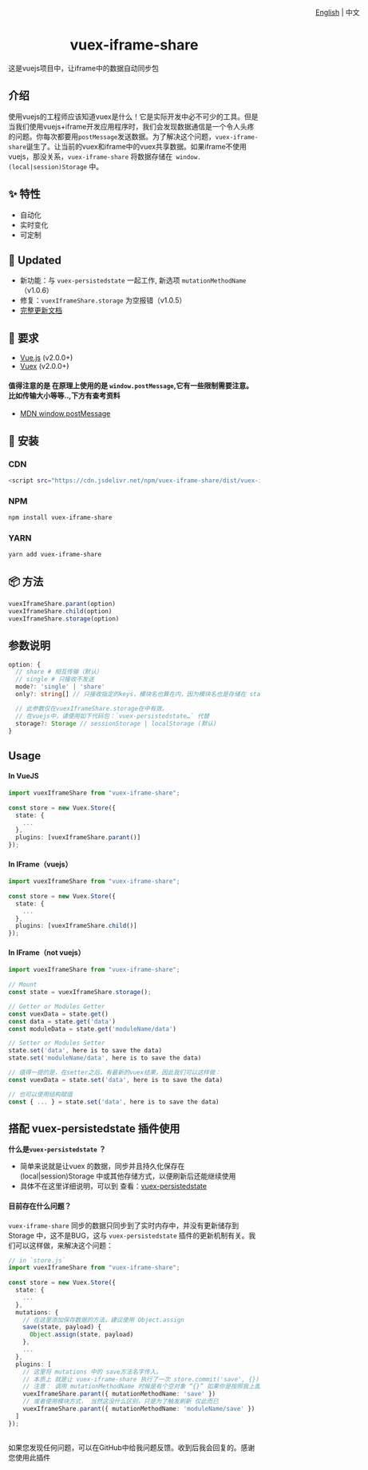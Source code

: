 <h1 align="center">
  vuex-iframe-share
</h1>
这是vuejs项目中，让iframe中的数据自动同步包

<p align="right" style="position:absolute;top:16px;right:28px;">
  <a href="https://github.com/qq1147050160/vuex-iframe-share/blob/master/README.md">English</a> | 中文
</p>

## 介绍

使用vuejs的工程师应该知道vuex是什么！它是实际开发中必不可少的工具。但是当我们使用vuejs+iframe开发应用程序时，我们会发现数据通信是一个令人头疼的问题。你每次都要用`postMessage`发送数据。为了解决这个问题，`vuex-iframe-share`诞生了。让当前的vuex和iframe中的vuex共享数据。如果iframe不使用vuejs，那没关系，`vuex-iframe-share` 将数据存储在` window.(local|session)Storage` 中。


## ✨ 特性

- 自动化
- 实时变化
- 可定制

## 🔔 Updated

- 新功能：与 `vuex-persistedstate` 一起工作, 新选项 `mutationMethodName`（v1.0.6）
- 修复：`vuexIframeShare.storage` 为空报错（v1.0.5）
- <a href="https://github.com/qq1147050160/vuex-iframe-share/blob/master/UPDATED.md">完整更新文档</a>

## 🔧 要求

- [Vue.js](https://vuejs.org) (v2.0.0+)
- [Vuex](http://vuex.vuejs.org) (v2.0.0+)

#### 值得注意的是 在原理上使用的是 `window.postMessage`,它有一些限制需要注意。比如传输大小等等..,下方有查考资料
- [MDN window.postMessage](https://developer.mozilla.org/en-US/docs/Web/API/Window/postMessage)

## 🔧  安装

### CDN

```bash
<script src="https://cdn.jsdelivr.net/npm/vuex-iframe-share/dist/vuex-iframe-share.umd.min.js"></script>
```

### NPM

```bash
npm install vuex-iframe-share
```

### YARN

```bash
yarn add vuex-iframe-share
```

## 📦 方法

```typescript
vuexIframeShare.parant(option)
vuexIframeShare.child(option)
vuexIframeShare.storage(option)
```

## 参数说明

```typescript
option: {
  // share # 相互传输（默认）
  // single # 只接收不发送
  mode?: 'single' | 'share'
  only?: string[] // 只接收指定的keys，模块名也算在内，因为模块名也是存储在 state 中的。

  // 此参数仅在vuexIframeShare.storage在中有效。
  // 在vuejs中，请使用如下代码包：`vuex-persistedstate…` 代替
  storage?: Storage // sessionStorage | localStorage (默认)
}
```

## Usage

#### In VueJS

```typescript
import vuexIframeShare from "vuex-iframe-share";
 
const store = new Vuex.Store({
  state: {
    ...
  },
  plugins: [vuexIframeShare.parant()]
});
```

#### In IFrame（vuejs）

```typescript
import vuexIframeShare from "vuex-iframe-share";
 
const store = new Vuex.Store({
  state: {
    ...
  },
  plugins: [vuexIframeShare.child()]
});
```

#### In IFrame（not vuejs）

```typescript
import vuexIframeShare from "vuex-iframe-share";
 
// Mount
const state = vuexIframeShare.storage();

// Getter or Modules Getter
const vuexData = state.get()
const data = state.get('data')
const moduleData = state.get('moduleName/data')

// Setter or Modules Setter
state.set('data', here is to save the data)
state.set('moduleName/data', here is to save the data)

// 值得一提的是，在setter之后，有最新的vuex结果，因此我们可以这样做：
const vuexData = state.set('data', here is to save the data)

// 也可以使用结构赋值
const { ... } = state.set('data', here is to save the data)
```

## 搭配 vuex-persistedstate 插件使用

<b>什么是`vuex-persistedstate` ？</b>
- 简单来说就是让vuex 的数据，同步并且持久化保存在 (local|session)Storage 中或其他存储方式，以便刷新后还能继续使用
- 具体不在这里详细说明，可以到 查看：[vuex-persistedstate](https://www.npmjs.com/package/vuex-persistedstate)

#### 目前存在什么问题？

`vuex-iframe-share` 同步的数据只同步到了实时内存中，并没有更新储存到 Storage 中，这不是BUG，这与 `vuex-persistedstate` 插件的更新机制有关。我们可以这样做，来解决这个问题：

```typescript
// in `store.js`
import vuexIframeShare from "vuex-iframe-share";
 
const store = new Vuex.Store({
  state: {
    ...
  },
  mutations: {
    // 在这里添加保存数据的方法，建议使用 Object.assign
    save(state, payload) {
      Object.assign(state, payload)
    },
    ...
  },
  plugins: [
    // 这里将 mutations 中的 save方法名字传入。 
    // 本质上 就是让 vuex-iframe-share 执行了一次 store.commit('save', {}), 这就触发了更新
    // 注意： 调用 mutationMethodName 时候是有个空对象 “{}” 如果你是按照我上面的写法，不用做任何处理，如果是其他 是需要留意的
    vuexIframeShare.parant({ mutationMethodName: 'save' })
    // 或者使用模块方式， 当然这没什么区别，只是为了触发刷新 仅此而已
    vuexIframeShare.parant({ mutationMethodName: 'moduleName/save' })
  ]
});

```

## 

如果您发现任何问题，可以在GitHub中给我问题反馈。收到后我会回复的。感谢您使用此插件


<!-- ## Thanks -->
